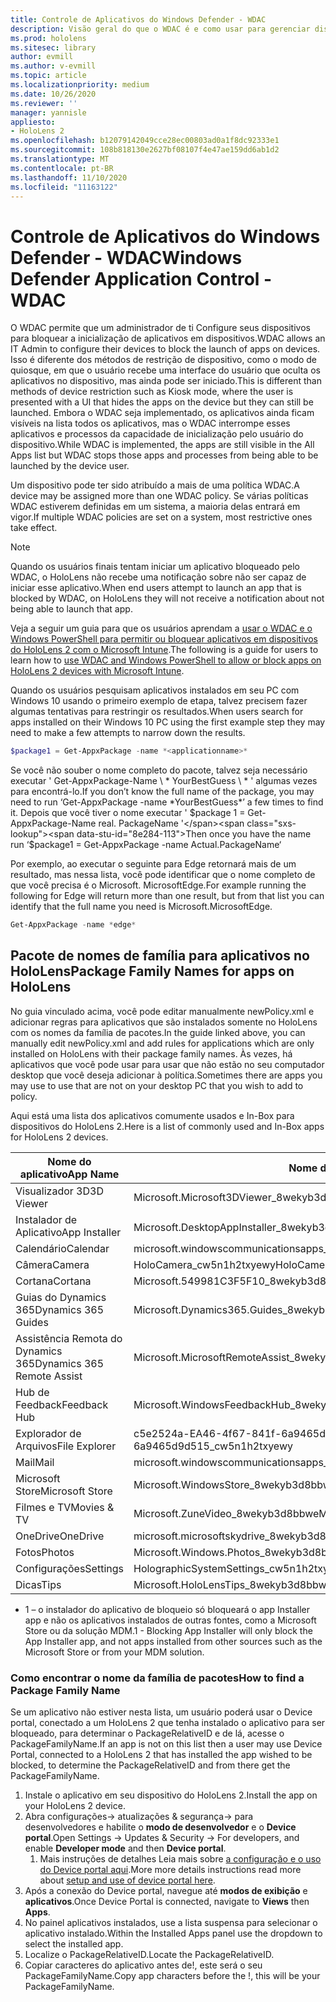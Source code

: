 ```yaml
---
title: Controle de Aplicativos do Windows Defender - WDAC
description: Visão geral do que o WDAC é e como usar para gerenciar dispositivos HoloLens.
ms.prod: hololens
ms.sitesec: library
author: evmill
ms.author: v-evmill
ms.topic: article
ms.localizationpriority: medium
ms.date: 10/26/2020
ms.reviewer: ''
manager: yannisle
appliesto:
- HoloLens 2
ms.openlocfilehash: b12079142049cce28ec00803ad0a1f8dc92333e1
ms.sourcegitcommit: 108b818130e2627bf08107f4e47ae159dd6ab1d2
ms.translationtype: MT
ms.contentlocale: pt-BR
ms.lasthandoff: 11/10/2020
ms.locfileid: "11163122"
---
```

# <span data-ttu-id="8e284-103">Controle de Aplicativos do Windows Defender - WDAC</span><span class="sxs-lookup"><span data-stu-id="8e284-103">Windows Defender Application Control - WDAC</span></span>

<span data-ttu-id="8e284-104">O WDAC permite que um administrador de ti Configure seus dispositivos para bloquear a inicialização de aplicativos em dispositivos.</span><span class="sxs-lookup"><span data-stu-id="8e284-104">WDAC allows an IT Admin to configure their devices to block the launch of apps on devices.</span></span> <span data-ttu-id="8e284-105">Isso é diferente dos métodos de restrição de dispositivo, como o modo de quiosque, em que o usuário recebe uma interface do usuário que oculta os aplicativos no dispositivo, mas ainda pode ser iniciado.</span><span class="sxs-lookup"><span data-stu-id="8e284-105">This is different than methods of device restriction such as Kiosk mode, where  the user is presented with a UI that hides the apps on the device but they can still be launched.</span></span> <span data-ttu-id="8e284-106">Embora o WDAC seja implementado, os aplicativos ainda ficam visíveis na lista todos os aplicativos, mas o WDAC interrompe esses aplicativos e processos da capacidade de inicialização pelo usuário do dispositivo.</span><span class="sxs-lookup"><span data-stu-id="8e284-106">While WDAC is implemented, the apps are still visible in the All Apps list but WDAC stops those apps and processes from being able to be launched by the device user.</span></span>

<span data-ttu-id="8e284-107">Um dispositivo pode ter sido atribuído a mais de uma política WDAC.</span><span class="sxs-lookup"><span data-stu-id="8e284-107">A device may be assigned more than one WDAC policy.</span></span> <span data-ttu-id="8e284-108">Se várias políticas WDAC estiverem definidas em um sistema, a maioria delas entrará em vigor.</span><span class="sxs-lookup"><span data-stu-id="8e284-108">If multiple WDAC policies are set on a system, most restrictive ones take effect.</span></span> 

> [!NOTE]
> <span data-ttu-id="8e284-109">Quando os usuários finais tentam iniciar um aplicativo bloqueado pelo WDAC, o HoloLens não recebe uma notificação sobre não ser capaz de iniciar esse aplicativo.</span><span class="sxs-lookup"><span data-stu-id="8e284-109">When end users attempt to launch an app that is blocked by WDAC, on HoloLens they will not receive a notification about not being able to launch that app.</span></span>

<span data-ttu-id="8e284-110">Veja a seguir um guia para que os usuários aprendam a [usar o WDAC e o Windows PowerShell para permitir ou bloquear aplicativos em dispositivos do HoloLens 2 com o Microsoft Intune](https://docs.microsoft.com/mem/intune/configuration/custom-profile-hololens).</span><span class="sxs-lookup"><span data-stu-id="8e284-110">The following is a guide for users to learn how to [use WDAC and Windows PowerShell to allow or block apps on HoloLens 2 devices with Microsoft Intune](https://docs.microsoft.com/mem/intune/configuration/custom-profile-hololens).</span></span>

<span data-ttu-id="8e284-111">Quando os usuários pesquisam aplicativos instalados em seu PC com Windows 10 usando o primeiro exemplo de etapa, talvez precisem fazer algumas tentativas para restringir os resultados.</span><span class="sxs-lookup"><span data-stu-id="8e284-111">When users search for apps installed on their Windows 10 PC using the first example step they may need to make a few attempts to narrow down the results.</span></span>

```powershell
$package1 = Get-AppxPackage -name *<applicationname>*
``` 

<span data-ttu-id="8e284-112">Se você não souber o nome completo do pacote, talvez seja necessário executar ' Get-AppxPackage-Name \ \* YourBestGuess \ \* ' algumas vezes para encontrá-lo.</span><span class="sxs-lookup"><span data-stu-id="8e284-112">If you don’t know the full name of the package, you may need to run ‘Get-AppxPackage -name \*YourBestGuess\*’ a few times to find it.</span></span> <span data-ttu-id="8e284-113">Depois que você tiver o nome executar ' $package 1 = Get-AppxPackage-Name real. PackageName '</span><span class="sxs-lookup"><span data-stu-id="8e284-113">Then once you have the name run ‘$package1 = Get-AppxPackage -name Actual.PackageName‘</span></span>

<span data-ttu-id="8e284-114">Por exemplo, ao executar o seguinte para Edge retornará mais de um resultado, mas nessa lista, você pode identificar que o nome completo de que você precisa é o Microsoft. MicrosoftEdge.</span><span class="sxs-lookup"><span data-stu-id="8e284-114">For example running the following for Edge will return more than one result, but from that list you can identify that the full name you need is Microsoft.MicrosoftEdge.</span></span> 

```powershell
Get-AppxPackage -name *edge*
``` 

## <span data-ttu-id="8e284-115">Pacote de nomes de família para aplicativos no HoloLens</span><span class="sxs-lookup"><span data-stu-id="8e284-115">Package Family Names for apps on HoloLens</span></span>

<span data-ttu-id="8e284-116">No guia vinculado acima, você pode editar manualmente newPolicy.xml e adicionar regras para aplicativos que são instalados somente no HoloLens com os nomes da família de pacotes.</span><span class="sxs-lookup"><span data-stu-id="8e284-116">In the guide linked above, you can manually edit newPolicy.xml and add rules for applications which are only installed on HoloLens with their package family names.</span></span> <span data-ttu-id="8e284-117">Às vezes, há aplicativos que você pode usar para usar que não estão no seu computador desktop que você deseja adicionar à política.</span><span class="sxs-lookup"><span data-stu-id="8e284-117">Sometimes there are apps you may use to use that are not on your desktop PC that you wish to add to policy.</span></span> 

<span data-ttu-id="8e284-118">Aqui está uma lista dos aplicativos comumente usados e In-Box para dispositivos do HoloLens 2.</span><span class="sxs-lookup"><span data-stu-id="8e284-118">Here is a list of commonly used and In-Box apps for HoloLens 2 devices.</span></span>

| <span data-ttu-id="8e284-119">Nome do aplicativo</span><span class="sxs-lookup"><span data-stu-id="8e284-119">App Name</span></span>                   | <span data-ttu-id="8e284-120">Nome da família de pacotes</span><span class="sxs-lookup"><span data-stu-id="8e284-120">Package Family Name</span></span>                                |
|----------------------------|----------------------------------------------------|
| <span data-ttu-id="8e284-121">Visualizador 3D</span><span class="sxs-lookup"><span data-stu-id="8e284-121">3D Viewer</span></span>                  | <span data-ttu-id="8e284-122">Microsoft.Microsoft3DViewer_8wekyb3d8bbwe</span><span class="sxs-lookup"><span data-stu-id="8e284-122">Microsoft.Microsoft3DViewer_8wekyb3d8bbwe</span></span>          |
| <span data-ttu-id="8e284-123">Instalador de Aplicativo</span><span class="sxs-lookup"><span data-stu-id="8e284-123">App Installer</span></span>              | <span data-ttu-id="8e284-124">Microsoft.DesktopAppInstaller_8wekyb3d8bbwe <sup> 1</span><span class="sxs-lookup"><span data-stu-id="8e284-124">Microsoft.DesktopAppInstaller_8wekyb3d8bbwe <sup>1</span></span></sup>         |
| <span data-ttu-id="8e284-125">Calendário</span><span class="sxs-lookup"><span data-stu-id="8e284-125">Calendar</span></span>                   | <span data-ttu-id="8e284-126">microsoft.windowscommunicationsapps_8wekyb3d8bbwe</span><span class="sxs-lookup"><span data-stu-id="8e284-126">microsoft.windowscommunicationsapps_8wekyb3d8bbwe</span></span>  |
| <span data-ttu-id="8e284-127">Câmera</span><span class="sxs-lookup"><span data-stu-id="8e284-127">Camera</span></span>                     | <span data-ttu-id="8e284-128">HoloCamera_cw5n1h2txyewy</span><span class="sxs-lookup"><span data-stu-id="8e284-128">HoloCamera_cw5n1h2txyewy</span></span>                           |
| <span data-ttu-id="8e284-129">Cortana</span><span class="sxs-lookup"><span data-stu-id="8e284-129">Cortana</span></span>                    | <span data-ttu-id="8e284-130">Microsoft.549981C3F5F10_8wekyb3d8bbwe</span><span class="sxs-lookup"><span data-stu-id="8e284-130">Microsoft.549981C3F5F10_8wekyb3d8bbwe</span></span>              |
| <span data-ttu-id="8e284-131">Guias do Dynamics 365</span><span class="sxs-lookup"><span data-stu-id="8e284-131">Dynamics 365 Guides</span></span>        | <span data-ttu-id="8e284-132">Microsoft.Dynamics365.Guides_8wekyb3d8bbwe</span><span class="sxs-lookup"><span data-stu-id="8e284-132">Microsoft.Dynamics365.Guides_8wekyb3d8bbwe</span></span>         |
| <span data-ttu-id="8e284-133">Assistência Remota do Dynamics 365</span><span class="sxs-lookup"><span data-stu-id="8e284-133">Dynamics 365 Remote Assist</span></span> | <span data-ttu-id="8e284-134">Microsoft.MicrosoftRemoteAssist_8wekyb3d8bbwe</span><span class="sxs-lookup"><span data-stu-id="8e284-134">Microsoft.MicrosoftRemoteAssist_8wekyb3d8bbwe</span></span>      |
| <span data-ttu-id="8e284-135">Hub de Feedback</span><span class="sxs-lookup"><span data-stu-id="8e284-135">Feedback Hub</span></span>               | <span data-ttu-id="8e284-136">Microsoft.WindowsFeedbackHub_8wekyb3d8bbwe</span><span class="sxs-lookup"><span data-stu-id="8e284-136">Microsoft.WindowsFeedbackHub_8wekyb3d8bbwe</span></span>         |
| <span data-ttu-id="8e284-137">Explorador de Arquivos</span><span class="sxs-lookup"><span data-stu-id="8e284-137">File Explorer</span></span>              | <span data-ttu-id="8e284-138">c5e2524a-EA46-4f67-841f-6a9465d9d515_cw5n1h2txyewy</span><span class="sxs-lookup"><span data-stu-id="8e284-138">c5e2524a-ea46-4f67-841f-6a9465d9d515_cw5n1h2txyewy</span></span> |
| <span data-ttu-id="8e284-139">Mail</span><span class="sxs-lookup"><span data-stu-id="8e284-139">Mail</span></span>                       | <span data-ttu-id="8e284-140">microsoft.windowscommunicationsapps_8wekyb3d8bbwe</span><span class="sxs-lookup"><span data-stu-id="8e284-140">microsoft.windowscommunicationsapps_8wekyb3d8bbwe</span></span>  |
| <span data-ttu-id="8e284-141">Microsoft Store</span><span class="sxs-lookup"><span data-stu-id="8e284-141">Microsoft Store</span></span>            | <span data-ttu-id="8e284-142">Microsoft.WindowsStore_8wekyb3d8bbwe</span><span class="sxs-lookup"><span data-stu-id="8e284-142">Microsoft.WindowsStore_8wekyb3d8bbwe</span></span>               |
| <span data-ttu-id="8e284-143">Filmes e TV</span><span class="sxs-lookup"><span data-stu-id="8e284-143">Movies & TV</span></span>                | <span data-ttu-id="8e284-144">Microsoft.ZuneVideo_8wekyb3d8bbwe</span><span class="sxs-lookup"><span data-stu-id="8e284-144">Microsoft.ZuneVideo_8wekyb3d8bbwe</span></span>                  |
| <span data-ttu-id="8e284-145">OneDrive</span><span class="sxs-lookup"><span data-stu-id="8e284-145">OneDrive</span></span>                   | <span data-ttu-id="8e284-146">microsoft.microsoftskydrive_8wekyb3d8bbwe</span><span class="sxs-lookup"><span data-stu-id="8e284-146">microsoft.microsoftskydrive_8wekyb3d8bbwe</span></span>          |
| <span data-ttu-id="8e284-147">Fotos</span><span class="sxs-lookup"><span data-stu-id="8e284-147">Photos</span></span>                     | <span data-ttu-id="8e284-148">Microsoft.Windows.Photos_8wekyb3d8bbwe</span><span class="sxs-lookup"><span data-stu-id="8e284-148">Microsoft.Windows.Photos_8wekyb3d8bbwe</span></span>             |
| <span data-ttu-id="8e284-149">Configurações</span><span class="sxs-lookup"><span data-stu-id="8e284-149">Settings</span></span>                   | <span data-ttu-id="8e284-150">HolographicSystemSettings_cw5n1h2txyewy</span><span class="sxs-lookup"><span data-stu-id="8e284-150">HolographicSystemSettings_cw5n1h2txyewy</span></span>            |
| <span data-ttu-id="8e284-151">Dicas</span><span class="sxs-lookup"><span data-stu-id="8e284-151">Tips</span></span>                       | <span data-ttu-id="8e284-152">Microsoft.HoloLensTips_8wekyb3d8bbwe</span><span class="sxs-lookup"><span data-stu-id="8e284-152">Microsoft.HoloLensTips_8wekyb3d8bbwe</span></span>               |

- <span data-ttu-id="8e284-153">1 – o instalador do aplicativo de bloqueio só bloqueará o app Installer app e não os aplicativos instalados de outras fontes, como a Microsoft Store ou da solução MDM.</span><span class="sxs-lookup"><span data-stu-id="8e284-153">1 - Blocking App Installer will only block the App Installer app, and not apps installed from other sources such as the Microsoft Store or from your MDM solution.</span></span>

### <span data-ttu-id="8e284-154">Como encontrar o nome da família de pacotes</span><span class="sxs-lookup"><span data-stu-id="8e284-154">How to find a Package Family Name</span></span>

<span data-ttu-id="8e284-155">Se um aplicativo não estiver nesta lista, um usuário poderá usar o Device portal, conectado a um HoloLens 2 que tenha instalado o aplicativo para ser bloqueado, para determinar o PackageRelativeID e de lá, acesse o PackageFamilyName.</span><span class="sxs-lookup"><span data-stu-id="8e284-155">If an app is not on this list then a user may use Device Portal, connected to a HoloLens 2 that has installed the app wished to be blocked, to determine the PackageRelativeID and from there get the PackageFamilyName.</span></span>

1. <span data-ttu-id="8e284-156">Instale o aplicativo em seu dispositivo do HoloLens 2.</span><span class="sxs-lookup"><span data-stu-id="8e284-156">Install the app on your HoloLens 2 device.</span></span> 
1. <span data-ttu-id="8e284-157">Abra configurações-> atualizações & segurança-> para desenvolvedores e habilite o **modo de desenvolvedor** e o **Device portal**.</span><span class="sxs-lookup"><span data-stu-id="8e284-157">Open Settings -> Updates & Security -> For developers, and enable **Developer mode** and then **Device portal**.</span></span> 
    1. <span data-ttu-id="8e284-158">Mais instruções de detalhes Leia mais sobre [a configuração e o uso do Device portal aqui](https://docs.microsoft.com/windows/mixed-reality/develop/platform-capabilities-and-apis/using-the-windows-device-portal).</span><span class="sxs-lookup"><span data-stu-id="8e284-158">More more details instructions read more about [setup and use of device portal here](https://docs.microsoft.com/windows/mixed-reality/develop/platform-capabilities-and-apis/using-the-windows-device-portal).</span></span>
1. <span data-ttu-id="8e284-159">Após a conexão do Device portal, navegue até **modos de exibição** e **aplicativos**.</span><span class="sxs-lookup"><span data-stu-id="8e284-159">Once Device Portal is connected, navigate to **Views** then **Apps**.</span></span> 
1. <span data-ttu-id="8e284-160">No painel aplicativos instalados, use a lista suspensa para selecionar o aplicativo instalado.</span><span class="sxs-lookup"><span data-stu-id="8e284-160">Within the Installed Apps panel use the dropdown to select the installed app.</span></span> 
1. <span data-ttu-id="8e284-161">Localize o PackageRelativeID.</span><span class="sxs-lookup"><span data-stu-id="8e284-161">Locate the PackageRelativeID.</span></span> 
1. <span data-ttu-id="8e284-162">Copiar caracteres do aplicativo antes de!, este será o seu PackageFamilyName.</span><span class="sxs-lookup"><span data-stu-id="8e284-162">Copy app characters before the !, this will be your PackageFamilyName.</span></span>


